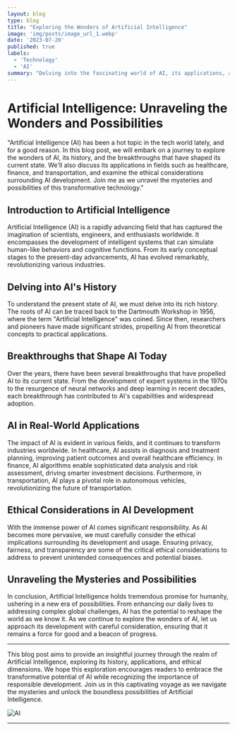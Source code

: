 ```yaml
---
layout: blog
type: blog
title: "Exploring the Wonders of Artificial Intelligence"
image: 'img/posts/image_url_1.webp'
date: '2023-07-20'
published: true
labels:
  - 'Technology'
  - 'AI'
summary: "Delving into the fascinating world of AI, its applications, and its potential impact on various industries."
---
```


# **Artificial Intelligence: Unraveling the Wonders and Possibilities**

"Artificial Intelligence (AI) has been a hot topic in the tech world lately, and for a good reason. In this blog post, we will embark on a journey to explore the wonders of AI, its history, and the breakthroughs that have shaped its current state. We'll also discuss its applications in fields such as healthcare, finance, and transportation, and examine the ethical considerations surrounding AI development. Join me as we unravel the mysteries and possibilities of this transformative technology."

## Introduction to Artificial Intelligence

Artificial Intelligence (AI) is a rapidly advancing field that has captured the imagination of scientists, engineers, and enthusiasts worldwide. It encompasses the development of intelligent systems that can simulate human-like behaviors and cognitive functions. From its early conceptual stages to the present-day advancements, AI has evolved remarkably, revolutionizing various industries.

## Delving into AI's History

To understand the present state of AI, we must delve into its rich history. The roots of AI can be traced back to the Dartmouth Workshop in 1956, where the term "Artificial Intelligence" was coined. Since then, researchers and pioneers have made significant strides, propelling AI from theoretical concepts to practical applications.

## Breakthroughs that Shape AI Today

Over the years, there have been several breakthroughs that have propelled AI to its current state. From the development of expert systems in the 1970s to the resurgence of neural networks and deep learning in recent decades, each breakthrough has contributed to AI's capabilities and widespread adoption.

## AI in Real-World Applications

The impact of AI is evident in various fields, and it continues to transform industries worldwide. In healthcare, AI assists in diagnosis and treatment planning, improving patient outcomes and overall healthcare efficiency. In finance, AI algorithms enable sophisticated data analysis and risk assessment, driving smarter investment decisions. Furthermore, in transportation, AI plays a pivotal role in autonomous vehicles, revolutionizing the future of transportation.

## Ethical Considerations in AI Development

With the immense power of AI comes significant responsibility. As AI becomes more pervasive, we must carefully consider the ethical implications surrounding its development and usage. Ensuring privacy, fairness, and transparency are some of the critical ethical considerations to address to prevent unintended consequences and potential biases.

## Unraveling the Mysteries and Possibilities

In conclusion, Artificial Intelligence holds tremendous promise for humanity, ushering in a new era of possibilities. From enhancing our daily lives to addressing complex global challenges, AI has the potential to reshape the world as we know it. As we continue to explore the wonders of AI, let us approach its development with careful consideration, ensuring that it remains a force for good and a beacon of progress.

---

This blog post aims to provide an insightful journey through the realm of Artificial Intelligence, exploring its history, applications, and ethical dimensions. We hope this exploration encourages readers to embrace the transformative potential of AI while recognizing the importance of responsible development. Join us in this captivating voyage as we navigate the mysteries and unlock the boundless possibilities of Artificial Intelligence.

![AI](image_url_1.jpg)

---
